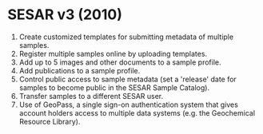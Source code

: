 # SESAR v3 (2010)
1. Create customized templates for submitting metadata of multiple samples.
2. Register multiple samples online by uploading templates.
3. Add up to 5 images and other documents to a sample profile.
4. Add publications to a sample profile.
5. Control public access to sample metadata (set a 'release' date for samples to become public in the SESAR Sample Catalog).
6. Transfer samples to a different SESAR user.
7. Use of GeoPass, a single sign-on authentication system that gives account holders access to multiple data systems (e.g. the Geochemical Resource Library).
